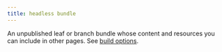 ```yaml
---
title: headless bundle
---
```


An unpublished leaf or branch bundle whose content and resources you can include in other pages. See [build options](/content-management/build-options/).
